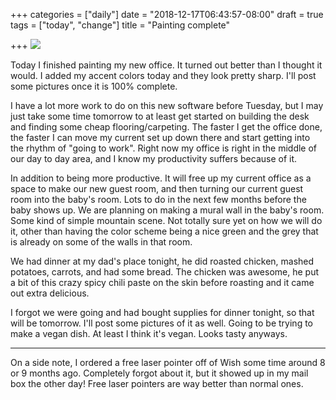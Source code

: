 +++
categories = ["daily"]
date = "2018-12-17T06:43:57-08:00"
draft = true
tags = ["today", "change"]
title = "Painting complete"

+++
![](/uploads/IMG_8592.JPG)

Today I finished painting my new office. It turned out better than I thought it would. I added my accent colors today and they look pretty sharp. I'll post some pictures once it is 100% complete. 

I have a lot more work to do on this new software before Tuesday, but I may just take some time tomorrow to at least get started on building the desk and finding some cheap flooring/carpeting. The faster I get the office done, the faster I can move my current set up down there and start getting into the rhythm of "going to work". Right now my office is right in the middle of our day to day area, and I know my productivity suffers because of it.

In addition to being more productive. It will free up my current office as a space to make our new guest room, and then turning our current guest room into the baby's room. Lots to do in the next few months before the baby shows up. We are planning on making a mural wall in the baby's room. Some kind of simple mountain scene. Not totally sure yet on how we will do it, other than having the color scheme being a nice green and the grey that is already on some of the walls in that room.

We had dinner at my dad's place tonight, he did roasted chicken, mashed potatoes, carrots, and had some bread. The chicken was awesome, he put a bit of this crazy spicy chili paste on the skin before roasting and it came out extra delicious.

I forgot we were going and had bought supplies for dinner tonight, so that will be tomorrow. I'll post some pictures of it as well. Going to be trying to make a vegan dish. At least I think it's vegan. Looks tasty anyways.

***

On a side note, I ordered a free laser pointer off of Wish some time around 8 or 9 months ago. Completely forgot about it, but it showed up in my mail box the other day! Free laser pointers are way better than normal ones.